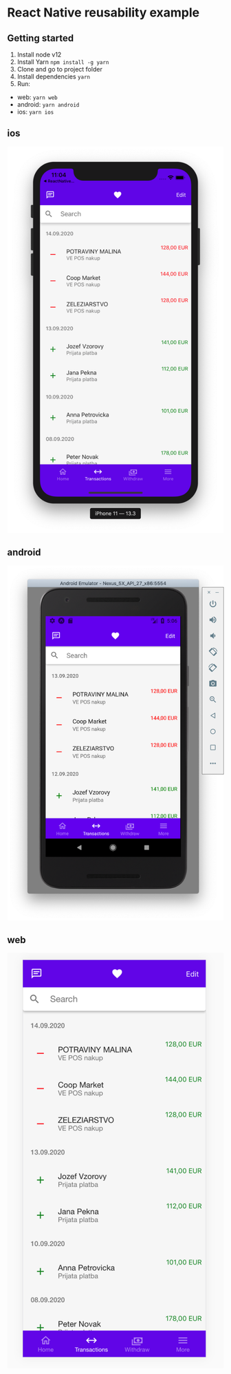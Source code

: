 # React Native reusability example
## Getting started
1. Install node v12
2. Install Yarn `npm install -g yarn`
3. Clone and go to project folder
4. Install dependencies `yarn`
5. Run:
- web: `yarn web`
- android: `yarn android`
- ios: `yarn ios`

## ios
![ios](./ios.png)

## android
![android](./android.png)

## web
![web](./web.png)